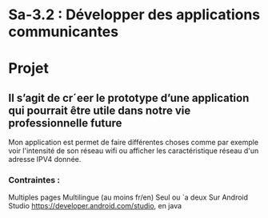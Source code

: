 # Sa-3.2 : Développer des applications communicantes

# Projet
## Il s’agit de cr´eer le prototype d’une application qui pourrait être utile dans notre vie professionnelle future

Mon application est permet de faire différentes choses comme par exemple voir l'intensité de son réseau wifi ou afficher les caractéristique réseau d'un adresse IPV4 donnée.

### Contraintes :
Multiples pages
Multilingue (au moins fr/en)
Seul ou `a deux
Sur Android Studio https://developer.android.com/studio, en java



